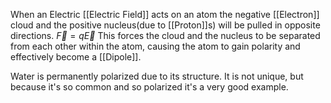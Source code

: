 
When an Electric [[Electric Field]] acts on an atom the negative [[Electron]] cloud and the positive nucleus(due to [[Proton]]s) will be pulled in opposite directions.
$\overrightarrow{F} = q\overrightarrow{E}$
This forces the cloud and the nucleus to be separated from each other within the atom, causing the atom to gain polarity and effectively become a [[Dipole]].

Water is permanently polarized due to its structure. It is not unique, but because it's so common and so polarized it's a very good example.